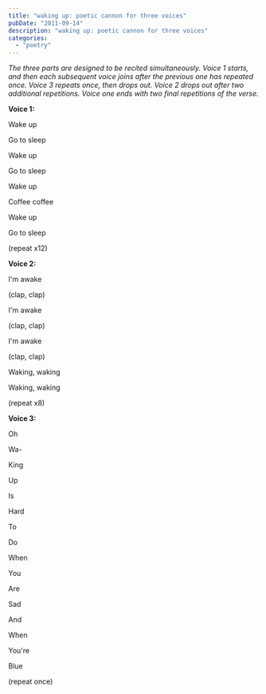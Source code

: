 ```yaml
---
title: "waking up: poetic cannon for three voices"
pubDate: "2011-09-14"
description: "waking up: poetic cannon for three voices"
categories:
  - "poetry"
---
```


_The three parts are designed to be recited simultaneously. Voice 1 starts, and then each subsequent voice joins after the previous one has repeated once. Voice 3 repeats once, then drops out. Voice 2 drops out after two additional repetitions. Voice one ends with two final repetitions of the verse._

**Voice 1:**

Wake up

Go to sleep

Wake up

Go to sleep

Wake up

Coffee coffee

Wake up

Go to sleep

(repeat x12)

**Voice 2:**

I'm awake

(clap, clap)

I'm awake

(clap, clap)

I'm awake

(clap, clap)

Waking, waking

Waking, waking

(repeat x8)

**Voice 3:**

Oh

Wa-

King

Up

Is

Hard

To

Do

When

You

Are

Sad

And

When

You're

Blue

(repeat once)

